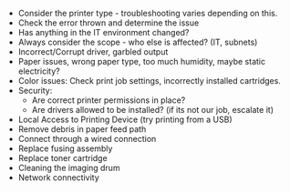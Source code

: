 
- Consider the printer type - troubleshooting varies depending on this.
- Check the error thrown and determine the issue
- Has anything in the IT environment changed?
- Always consider the scope - who else is affected? (IT, subnets)
- Incorrect/Corrupt driver, garbled output
- Paper issues, wrong paper type, too much humidity, maybe static electricity?
- Color issues: Check print job settings, incorrectly installed cartridges.
- Security:
  - Are correct printer permissions in place?
  - Are drivers allowed to be installed? (if its not our job, escalate it)
- Local Access to Printing Device (try printing from a USB)
- Remove debris in paper feed path
- Connect through a wired connection
- Replace fusing assembly
- Replace toner cartridge
- Cleaning the imaging drum
- Network connectivity
